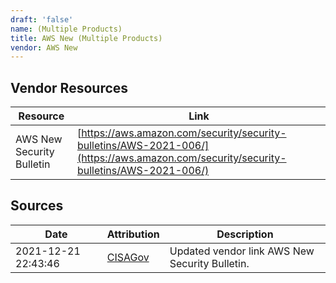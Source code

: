 ```yaml
---
draft: 'false'
name: (Multiple Products)
title: AWS New (Multiple Products)
vendor: AWS New
---
```


## Vendor Resources
| Resource | Link |
| --- | --- |
| AWS New Security Bulletin | [https://aws.amazon.com/security/security-bulletins/AWS-2021-006/](https://aws.amazon.com/security/security-bulletins/AWS-2021-006/) |



## Sources
| Date | Attribution | Description |
| --- | --- | --- |
| 2021-12-21 22:43:46 | [CISAGov](https://raw.githubusercontent.com/cisagov/log4j-affected-db/develop/README.md) | Updated vendor link AWS New Security Bulletin.  |
